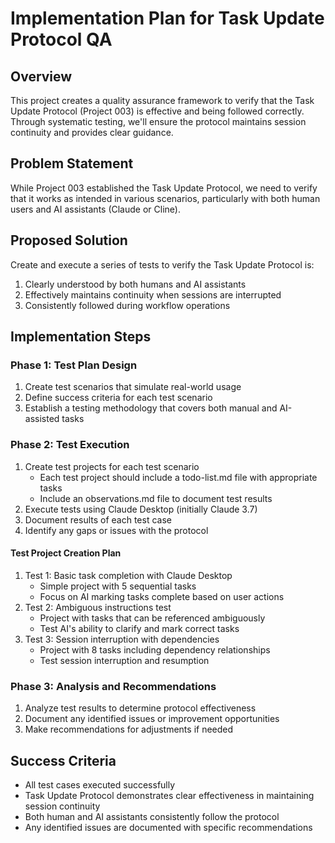 # Implementation Plan for Task Update Protocol QA

## Overview
This project creates a quality assurance framework to verify that the Task Update Protocol (Project 003) is effective and being followed correctly. Through systematic testing, we'll ensure the protocol maintains session continuity and provides clear guidance.

## Problem Statement
While Project 003 established the Task Update Protocol, we need to verify that it works as intended in various scenarios, particularly with both human users and AI assistants (Claude or Cline).

## Proposed Solution
Create and execute a series of tests to verify the Task Update Protocol is:
1. Clearly understood by both humans and AI assistants
2. Effectively maintains continuity when sessions are interrupted
3. Consistently followed during workflow operations

## Implementation Steps

### Phase 1: Test Plan Design
1. Create test scenarios that simulate real-world usage
2. Define success criteria for each test scenario
3. Establish a testing methodology that covers both manual and AI-assisted tasks

### Phase 2: Test Execution
1. Create test projects for each test scenario
   - Each test project should include a todo-list.md file with appropriate tasks
   - Include an observations.md file to document test results
2. Execute tests using Claude Desktop (initially Claude 3.7)
3. Document results of each test case
4. Identify any gaps or issues with the protocol

#### Test Project Creation Plan
1. Test 1: Basic task completion with Claude Desktop
   - Simple project with 5 sequential tasks
   - Focus on AI marking tasks complete based on user actions
2. Test 2: Ambiguous instructions test
   - Project with tasks that can be referenced ambiguously
   - Test AI's ability to clarify and mark correct tasks
3. Test 3: Session interruption with dependencies
   - Project with 8 tasks including dependency relationships
   - Test session interruption and resumption

### Phase 3: Analysis and Recommendations
1. Analyze test results to determine protocol effectiveness
2. Document any identified issues or improvement opportunities
3. Make recommendations for adjustments if needed

## Success Criteria
- All test cases executed successfully
- Task Update Protocol demonstrates clear effectiveness in maintaining session continuity
- Both human and AI assistants consistently follow the protocol
- Any identified issues are documented with specific recommendations
